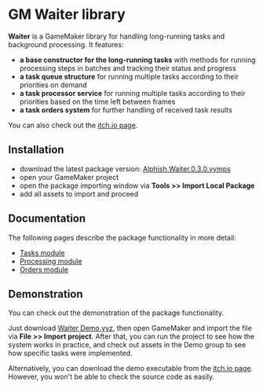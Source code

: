 # GM Waiter library

**Waiter** is a GameMaker library for handling long-running tasks and background processing. It features:
- **a base constructor for the long-running tasks** with methods for running processing steps in batches and tracking their status and progress
- **a task queue structure** for running multiple tasks according to their priorities on demand
- **a task processor service** for running multiple tasks according to their priorities based on the time left between frames
- **a task orders system** for further handling of received task results

You can also check out the [itch.io page](https://alphish-creature.itch.io/gm-waiter).

## Installation

- download the latest package version: [Alphish.Waiter.0.3.0.yymps](/Release/Alphish.Waiter.0.3.0.yymps?raw=1)
- open your GameMaker project
- open the package importing window via **Tools >> Import Local Package**
- add all assets to import and proceed

## Documentation

The following pages describe the package functionality in more detail:
- [Tasks module](/Docs/Overview/01%20-%20Tasks%20module.md)
- [Processing module](/Docs/Overview/02%20-%20Processing%20module.md)
- [Orders module](/Docs/Overview/03%20-%20Orders%20module.md)

## Demonstration

You can check out the demonstration of the package functionality.

Just download [Waiter Demo.yyz](/Release/Waiter%20Demo.yyz?raw=1), then open GameMaker and import the file via **File >> Import project**. After that, you can run the project to see how the system works in practice, and check out assets in the Demo group to see how specific tasks were implemented.

Alternatively, you can download the demo executable from the [itch.io page](https://alphish-creature.itch.io/gm-waiter). However, you won't be able to check the source code as easily.
